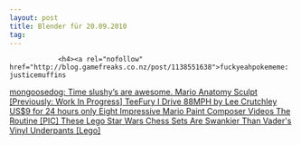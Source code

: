 ```yaml
---
layout: post
title: Blender für 20.09.2010
tag: 
---
```



                <h4><a rel="nofollow" href="http://blog.gamefreaks.co.nz/post/1138551638">fuckyeahpokememe: justicemuffins
</a><a rel="nofollow" href="http://blog.gamefreaks.co.nz/post/1140533900">mongoosedog: Time slushy’s are awesome.
</a><a rel="nofollow" href="http://blog.gamefreaks.co.nz/post/1146257224">Mario Anatomy Sculpt [Previously: Work In Progress]
</a><a rel="nofollow" href="http://blog.gamefreaks.co.nz/post/1154053722">TeeFury I Drive 88MPH by Lee Crutchley US$9 for 24 hours only
</a><a rel="nofollow" href="http://www.urlesque.com/2010/09/15/mario-paint-composer-videos/">Eight Impressive Mario Paint Composer Videos
</a><a rel="nofollow" href="http://feedproxy.google.com/~r/geeksAreSexyTechnologyNews/~3/3KmkzfzBHto/">The Routine [PIC]
</a><a rel="nofollow" href="http://gizmodo.com/5635355/these-lego-star-wars-chess-sets-are-swankier-than-vaders-vinyl-underpants">These Lego Star Wars Chess Sets Are Swankier Than Vader's Vinyl Underpants [Lego]</a></h4>
            
